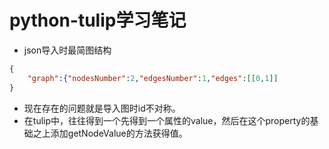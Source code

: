 # python-tulip学习笔记

- json导入时最简图结构


```json
{
    "graph":{"nodesNumber":2,"edgesNumber":1,"edges":[[0,1]]
}

```

- 现在存在的问题就是导入图时id不对称。
- 在tulip中，往往得到一个先得到一个属性的value，然后在这个property的基础之上添加getNodeValue的方法获得值。